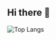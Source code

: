## Hi there 👋
![Top Langs](https://github-readme-stats.vercel.app/api/top-langs/?username=TiAmo-chen&layout=compact&theme=tokyonight)

<!--
**TiAmo-chen/TiAmo-chen** is a ✨ _special_ ✨ repository because its `README.md` (this file) appears on your GitHub profile.

Here are some ideas to get you started:

- 🔭 I’m currently working on ...
- 🌱 I’m currently learning ...
- 👯 I’m looking to collaborate on ...
- 🤔 I’m looking for help with ...
- 💬 Ask me about ...
- 📫 How to reach me: ...
- 😄 Pronouns: ...
- ⚡ Fun fact: ...
-->
